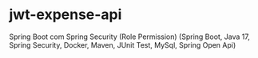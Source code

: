 # jwt-expense-api
Spring Boot com Spring Security (Role Permission) (Spring Boot, Java 17, Spring Security, Docker, Maven, JUnit Test, MySql, Spring Open Api)
